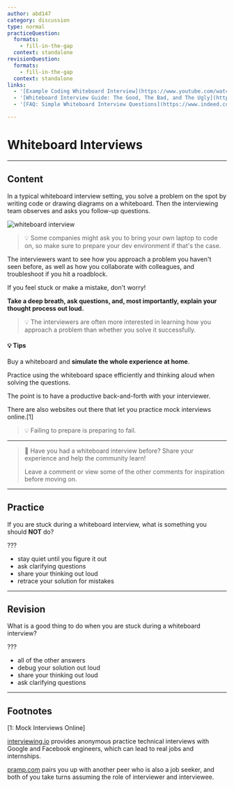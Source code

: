 ```yaml
---
author: abd147
category: discussion
type: normal
practiceQuestion:
  formats:
    - fill-in-the-gap
  context: standalone
revisionQuestion:
  formats:
    - fill-in-the-gap
  context: standalone
links:
  - '[Example Coding Whiteboard Interview](https://www.youtube.com/watch?v=XKu_SEDAykw){video}'
  - '[Whiteboard Interview Guide: The Good, The Bad, and The Ugly](https://coderpad.io/blog/interviewing/whiteboard-interview-guide/){blog}'
  - '[FAQ: Simple Whiteboard Interview Questions](https://www.indeed.com/career-advice/interviewing/simple-whiteboard-interview-questions){article}'

---
```


# Whiteboard Interviews

---
## Content

In a typical whiteboard interview setting, you solve a problem on the spot by writing code or drawing diagrams on a whiteboard. Then the interviewing team observes and asks you follow-up questions.

![whiteboard interview](https://img.enkipro.com/531ca1fb09862f631c203de8afb0a697.jpeg)

> 💡 Some companies might ask you to bring your own laptop to code on, so make sure to prepare your dev environment if that's the case.

The interviewers want to see how you approach a problem you haven't seen before, as well as how you collaborate with colleagues, and troubleshoot if you hit a roadblock. 

If you feel stuck or make a mistake, don't worry! 

**Take a deep breath, ask questions, and, most importantly, explain your thought process out loud.**

> 💡 The interviewers are often more interested in learning how you approach a problem than whether you solve it successfully. 

#### 💡 Tips

Buy a whiteboard and **simulate the whole experience at home**. 

Practice using the whiteboard space efficiently and thinking aloud when solving the questions.

The point is to have a productive back-and-forth with your interviewer.

There are also websites out there that let you practice mock interviews online.[1]

> 💡 Failing to prepare is preparing to fail.

---

> 💬 Have you had a whiteboard interview before? Share your experience and help the community learn!
>
> Leave a comment or view some of the other comments for inspiration before moving on.


---
## Practice

If you are stuck during a whiteboard interview, what is something you should ****NOT**** do?

???

- stay quiet until you figure it out
- ask clarifying questions
- share your thinking out loud
- retrace your solution for mistakes

---
## Revision

What is a good thing to do when you are stuck during a whiteboard interview?

???

- all of the other answers
- debug your solution out loud
- share your thinking out loud
- ask clarifying questions

---
## Footnotes

[1: Mock Interviews Online]

[interviewing.io](https://interviewing.io) provides anonymous practice technical interviews with Google and Facebook engineers, which can lead to real jobs and internships. 

[pramp.com](https://pramp.com) pairs you up with another peer who is also a job seeker, and both of you take turns assuming the role of interviewer and interviewee.